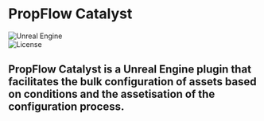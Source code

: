 # PropFlow Catalyst
![Unreal Engine](https://img.shields.io/badge/UnrealEngine-5-blue?logo=unrealengine)  
![License](https://img.shields.io/badge/License-MIT-green)

PropFlow Catalyst is a Unreal Engine plugin that facilitates the bulk configuration of assets based on conditions and the assetisation of the configuration process.
---
